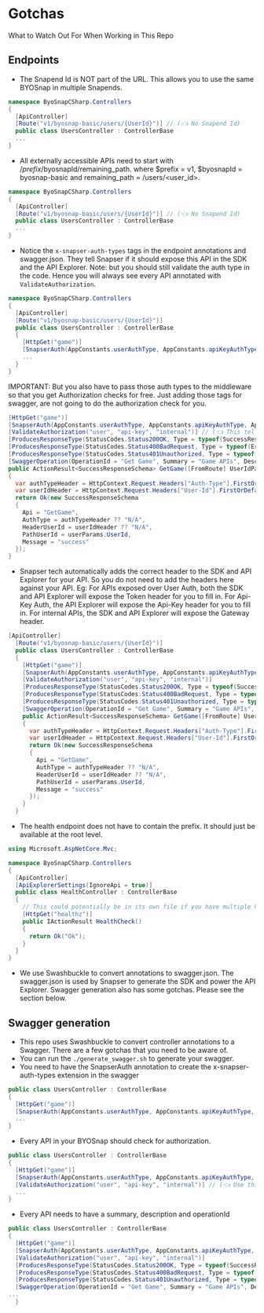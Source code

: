 # Gotchas
What to Watch Out For When Working in This Repo

## Endpoints
- The Snapend Id is NOT part of the URL. This allows you to use the same BYOSnap in multiple Snapends.
```csharp
namespace ByoSnapCSharp.Controllers
{
  [ApiController]
  [Route("v1/byosnap-basic/users/{UserId}")] // (👈 No Snapend Id)
  public class UsersController : ControllerBase
  ...
}
```
- All externally accessible APIs need to start with /$prefix/$byosnapId/remaining_path. where $prefix = v1, $byosnapId = byosnap-basic and remaining_path = /users/<user_id>.
```csharp
namespace ByoSnapCSharp.Controllers
{
  [ApiController]
  [Route("v1/byosnap-basic/users/{UserId}")] // (👈 No Snapend Id)
  public class UsersController : ControllerBase
  ...
}
```
- Notice the `x-snapser-auth-types` tags in the endpoint annotations and swagger.json. They tell Snapser if it should expose this API in the SDK and the API Explorer. Note: but you should still validate the auth type in the code. Hence you will always see every API annotated with `ValidateAuthorization`.
```csharp
namespace ByoSnapCSharp.Controllers
{
  [ApiController]
  [Route("v1/byosnap-basic/users/{UserId}")]
  public class UsersController : ControllerBase
  {
    [HttpGet("game")]
    [SnapserAuth(AppConstants.userAuthType, AppConstants.apiKeyAuthType, AppConstants.internalAuthType)] // (👈 This gets converted to x-snapser-auth-types in swagger.json)
    ...
  }
}
```

IMPORTANT: But you also have to pass those auth types to the middleware so that you get Authorization checks for free. Just adding those tags for swagger, are not going to do the authorization check for you.
```csharp
[HttpGet("game")]
[SnapserAuth(AppConstants.userAuthType, AppConstants.apiKeyAuthType, AppConstants.internalAuthType)] // (👈 This is just for the swagger)
[ValidateAuthorization("user", "api-key", "internal")] // (👈 This tells the middleware that user auth, app auth and internal auth are allowed)
[ProducesResponseType(StatusCodes.Status200OK, Type = typeof(SuccessResponseSchema))]
[ProducesResponseType(StatusCodes.Status400BadRequest, Type = typeof(ErrorResponseSchema))]
[ProducesResponseType(StatusCodes.Status401Unauthorized, Type = typeof(ErrorResponseSchema))]
[SwaggerOperation(OperationId = "Get Game", Summary = "Game APIs", Description = "This API will work with User and Api-Key auth. With a valid user token and api-key, you can access this API.")]
public ActionResult<SuccessResponseSchema> GetGame([FromRoute] UserIdParameterSchema userParams)
{
  var authTypeHeader = HttpContext.Request.Headers["Auth-Type"].FirstOrDefault();
  var userIdHeader = HttpContext.Request.Headers["User-Id"].FirstOrDefault();
  return Ok(new SuccessResponseSchema
  {
    Api = "GetGame",
    AuthType = authTypeHeader ?? "N/A",
    HeaderUserId = userIdHeader ?? "N/A",
    PathUserId = userParams.UserId,
    Message = "success"
  });
}
```
- Snapser tech automatically adds the correct header to the SDK and API Explorer for your API. So you do not need to add the headers here against your API. Eg: For APIs exposed over User Auth, both the SDK and API Explorer will expose the Token header for you to fill in. For Api-Key Auth, the API Explorer will expose the Api-Key header for you to fill in. For internal APIs, the SDK and API Explorer will expose the Gateway header.
```csharp
[ApiController]
  [Route("v1/byosnap-basic/users/{UserId}")]
  public class UsersController : ControllerBase
  {
    [HttpGet("game")]
    [SnapserAuth(AppConstants.userAuthType, AppConstants.apiKeyAuthType, AppConstants.internalAuthType)]
    [ValidateAuthorization("user", "api-key", "internal")]
    [ProducesResponseType(StatusCodes.Status200OK, Type = typeof(SuccessResponseSchema))]
    [ProducesResponseType(StatusCodes.Status400BadRequest, Type = typeof(ErrorResponseSchema))]
    [ProducesResponseType(StatusCodes.Status401Unauthorized, Type = typeof(ErrorResponseSchema))]
    [SwaggerOperation(OperationId = "Get Game", Summary = "Game APIs", Description = "This API will work with User and Api-Key auth. With a valid user token and api-key, you can access this API.")] // (👈 Notice no header has been added here)
    public ActionResult<SuccessResponseSchema> GetGame([FromRoute] UserIdParameterSchema userParams)
    {
      var authTypeHeader = HttpContext.Request.Headers["Auth-Type"].FirstOrDefault();
      var userIdHeader = HttpContext.Request.Headers["User-Id"].FirstOrDefault();
      return Ok(new SuccessResponseSchema
      {
        Api = "GetGame",
        AuthType = authTypeHeader ?? "N/A",
        HeaderUserId = userIdHeader ?? "N/A",
        PathUserId = userParams.UserId,
        Message = "success"
      });
    }
  }
```
- The health endpoint does not have to contain the prefix. It should just be available at the root level.
```csharp
using Microsoft.AspNetCore.Mvc;

namespace ByoSnapCSharp.Controllers
{
  [ApiController]
  [ApiExplorerSettings(IgnoreApi = true)]
  public class HealthController : ControllerBase
  {
    // This could potentially be in its own file if you have multiple health checks or system-wide actions.
    [HttpGet("healthz")]
    public IActionResult HealthCheck()
    {
      return Ok("Ok");
    }
  }
}
```
- We use Swashbuckle to convert annotations to swagger.json. The swagger.json is used by Snapser to generate the SDK and power the API Explorer. Swagger generation also has some gotchas. Please see the section below.

## Swagger generation
- This repo uses Swashbuckle to convert controller annotations to a Swagger. There are a few gotchas that you need to be aware of.
- You can run the `./generate_swagger.sh` to generate your swagger.
- You need to have the SnapserAuth annotation to create the x-snapser-auth-types extension in the swagger
```csharp
public class UsersController : ControllerBase
{
  [HttpGet("game")]
  [SnapserAuth(AppConstants.userAuthType, AppConstants.apiKeyAuthType, AppConstants.internalAuthType)] // (👈 This is used to create x-snapser-auth-types)
  ...
}
```
- Every API in your BYOSnap should check for authorization.
```csharp
public class UsersController : ControllerBase
{
  [HttpGet("game")]
  [SnapserAuth(AppConstants.userAuthType, AppConstants.apiKeyAuthType, AppConstants.internalAuthType)]
  [ValidateAuthorization("user", "api-key", "internal")] // (👈 Use this to validate one of user, api-key, internal auth for this endpoint)
  ...
}
```
- Every API needs to have a summary, description and operationId
```csharp
public class UsersController : ControllerBase
{
  [HttpGet("game")]
  [SnapserAuth(AppConstants.userAuthType, AppConstants.apiKeyAuthType, AppConstants.internalAuthType)]
  [ValidateAuthorization("user", "api-key", "internal")]
  [ProducesResponseType(StatusCodes.Status200OK, Type = typeof(SuccessResponseSchema))]
  [ProducesResponseType(StatusCodes.Status400BadRequest, Type = typeof(ErrorResponseSchema))]
  [ProducesResponseType(StatusCodes.Status401Unauthorized, Type = typeof(ErrorResponseSchema))]
  [SwaggerOperation(OperationId = "Get Game", Summary = "Game APIs", Description = "This API will work with User and Api-Key auth. With a valid user token and api-key, you can access this API.")] // (👈 OperationId is used to generate the method name in the SDK and in the API Explorer. Summary and Description fields are required.)
...
  }
```
